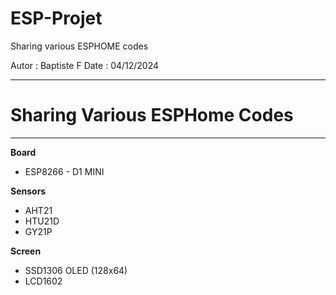 # ESP-Projet
Sharing various ESPHOME codes

Autor : Baptiste F
Date : 04/12/2024

-------------------------------
# Sharing Various ESPHome Codes
-------------------------------

**Board**
- ESP8266 - D1 MINI

**Sensors**
- AHT21
- HTU21D
- GY21P

**Screen**
- SSD1306 OLED (128x64)
- LCD1602 

